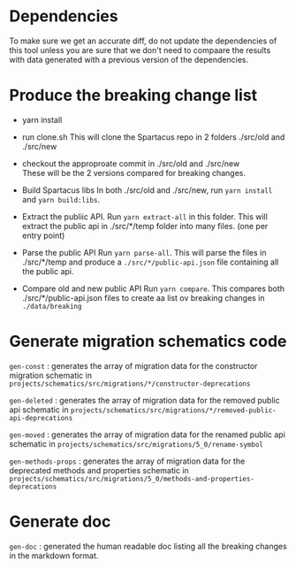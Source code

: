 # Dependencies

To make sure we get an accurate diff, do not update the dependencies of this tool unless you are sure that we don't need to compaare the results with data generated with a previous version of the dependencies.

# Produce the breaking change list

- yarn install

- run clone.sh
This will clone the Spartacus repo in 2 folders ./src/old and ./src/new

- checkout the approproate commit in ./src/old and ./src/new  
These will be the 2 versions compared for breaking changes.

- Build Spartacus libs
In both ./src/old and ./src/new, run `yarn install` and `yarn build:libs`.


- Extract the publiic API.
Run `yarn extract-all` in this folder.  This will extract the public api in ./src/*/temp folder into many files. (one per entry point)

- Parse the public API
Run `yarn parse-all`.  This will parse the files in ./src/*/temp and produce a `./src/*/public-api.json` file containing all the public api.

- Compare old and new public API
Run `yarn compare`.  This compares both ./src/*/public-api.json files to create aa list ov breaking changes in `./data/breaking`

# Generate migration schematics code

`gen-const` : generates the array of migration data for the constructor migration schematic in `projects/schematics/src/migrations/*/constructor-deprecations`


`gen-deleted` : generates the array of migration data for the removed public api schematic in `projects/schematics/src/migrations/*/removed-public-api-deprecations`

`gen-moved` : generates the array of migration data for the renamed public api schematic in `projects/schematics/src/migrations/5_0/rename-symbol`


`gen-methods-props` : generates the array of migration data for the deprecated methods and properties schematic in `projects/schematics/src/migrations/5_0/methods-and-properties-deprecations`

# Generate doc
`gen-doc` : generated the human readable doc listing all the breaking changes in the markdown format.
